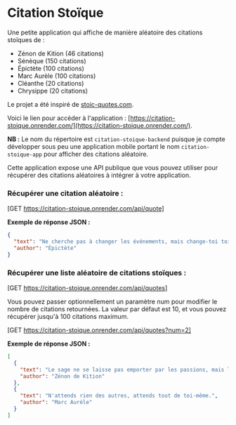 # Citation Stoïque

Une petite application qui affiche de manière aléatoire des citations stoïques de :

- Zénon de Kition (46 citations)
- Sénèque (150 citations)
- Épictète (100 citations)
- Marc Aurèle (100 citations)
- Cléanthe (20 citations)
- Chrysippe (20 citations)

Le projet a été inspiré de [stoic-quotes.com](https://github.com/benhoneywill/stoic-quotes).

Voici le lien pour accéder à l'application : [https://citation-stoique.onrender.com/](https://citation-stoique.onrender.com/).

**NB :** Le nom du répertoire est `citation-stoique-backend` puisque je compte développer sous peu une application mobile portant le nom `citation-stoique-app` pour afficher des citations aléatoire.

Cette application expose une API publique que vous pouvez utiliser pour récupérer des citations aléatoires à intégrer à votre application.

### Récupérer une citation aléatoire :
[GET https://citation-stoique.onrender.com/api/quote]

**Exemple de réponse JSON :**
```json
{
  "text": "Ne cherche pas à changer les événements, mais change-toi toi-même pour être en accord avec eux.",
  "author": "Épictète"
}
```

### Récupérer une liste aléatoire de citations stoïques :
[GET https://citation-stoique.onrender.com/api/quotes] 

Vous pouvez passer optionnellement un paramètre num pour modifier le nombre de citations retournées. La valeur par défaut est 10, et vous pouvez récupérer jusqu'à 100 citations maximum.

[GET https://citation-stoique.onrender.com/api/quotes?num=2]

**Exemple de réponse JSON :**
```json
[
  {
    "text": "Le sage ne se laisse pas emporter par les passions, mais les maîtrise.",
    "author": "Zénon de Kition"
  },
  {
    "text": "N'attends rien des autres, attends tout de toi-même.",
    "author": "Marc Aurèle"
  }
]
```

